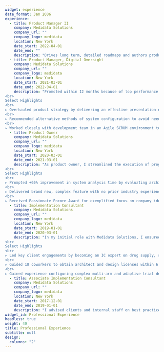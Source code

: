 ```yaml
---
widget: experience
date_format: Jan 2006
experience:
  - title: Product Manager II
    company: Medidata Solutions
    company_url: ""
    company_logo: medidata
    location: New York
    date_start: 2022-04-01
    date_end: ""
    description: "Drives long term, detailed roadmaps and authors product requirements documents (PRDs) for clinical data management and data science applications. Support product owners and remote teams across east and west coast US, as well as in India."
  - title: Product Manager, Digital Oversight
    company: Medidata Solutions
    company_url: ""
    company_logo: medidata
    location: New York
    date_start: 2021-03-01
    date_end: 2022-04-01
    description: "Promoted within 12 months because of top performance and strong organizational impact, I support product owners and teams across east and west coast US, as well as in India. I lead and drive a platform of AI/ML driven data and risk surveillance technology products used by clinical trial teams to monitor clinical trials. 
<br>
Select Highlights
<br>
▻ Overhauled product strategy by delivering an effective presentation of strategic goals to engineering and product organization that advanced swift breakdown and restored backlogs for engineering teams. 
<br>
▻ Recommended alternative methods of system configuration to avoid need for high level of effort (LOE) engineering enhancements to legacy software system, shielding our customer from increased engineering costs. 
<br>
▻ Worked closely with development team in an Agile SCRUM environment to refine, prioritize and support the development, testing, and release of functionality. "
  - title: Product Owner
    company: Medidata Solutions
    company_url: ""
    company_logo: medidata
    location: New York
    date_start: 2020-03-01
    date_end: 2021-03-01
    description: "As product owner, I streamlined the execution of program priorities while maintaining conceptual and technical integrity of features for 3 global engineering teams with accountability for data review, derived analysis, and microservice analytics solutions. By providing value add features for engineering teams, I upheld product strategy and drove business direction. I partnered with product owners, program managers, developers, testers, and business stakeholders to define features and technical user stories. 
<br>
Select Highlights
<br>
▻ Prompted +65% improvement in system analysis time by evaluating architecture and developing updated solution.
<br>
▻ Delivered brand new, complex feature with no prior industry experience by organizing and engaging a global team to great performance. 
<br>
▻ Received Passionate Encore Award for exemplified focus on company ideals."
  - title: Implementation Consultant
    company: Medidata Solutions
    company_url: ""
    company_logo: medidata
    location: New York
    date_start: 2019-01-01
    date_end: 2020-03-01
    description: "In my initial role with Medidata Solutions, I ensured software applications were implemented and configured per company standard business processes, met client requirements, and adhered to good clinical data management practices. I advised customers as well as staff regarding best practices for the implementation of clinical cloud software. Further, I served customers across US and Europe during user acceptance testing cycles by resolving issues, answering questions, and guiding them through the process.
<br>
Select Highlights
<br>
▻ Led key client engagements by becoming an IC expert on drug supply, risk management and electronic data capture.
<br>
▻ Guided 10 coworkers to obtain architect and design licenses within 6 months with a pass rate of +90%.
<br>
▻ Gained experience configuring complex multi-arm and adaptive trial designs."
  - title: Associate Implementation Consultant
    company: Medidata Solutions
    company_url: ""
    company_logo: medidata
    location: New York
    date_start: 2017-12-01
    date_end: 2019-01-01
    description: "I advised clients and internal staff on best practices for implementing Medidata’s software platform, while also building on our platform's offerings for clients. Specialized in oncology study design and optimization of study architecture across the research markets. I actively translated customer needs into system functionality across a variety of our proprietary platform offerings, including Rave, RTSM and Strategic Monitoring. I helped to resolve issues in implementation and ensure an easy go live for clinical and pharmaceutical research companies, while abiding by Medidata SOP’s and CDISC/CDASH/SDTM Standards. I am also a member of the welcome team, where I help onboard new employees and make them feel welcome at Medidata."
widget_id: Professional Experience
headless: true
weight: 40
title: Professional Experience
subtitle: null
design:
  columns: "2"
---
```

